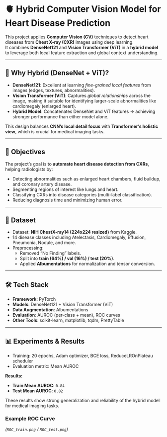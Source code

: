 # 🫀 Hybrid Computer Vision Model for Heart Disease Prediction

This project applies **Computer Vision (CV)** techniques to detect heart diseases from **Chest X-ray (CXR)** images using deep learning.  
It combines **DenseNet121** and **Vision Transformer (ViT)** in a **hybrid model** to leverage both local feature extraction and global context understanding.  

---

## 🚀 Why Hybrid (DenseNet + ViT)?
- **DenseNet121**: Excellent at learning *fine-grained local features* from images (edges, textures, abnormalities).  
- **Vision Transformer (ViT)**: Captures *global relationships* across the image, making it suitable for identifying larger-scale abnormalities like cardiomegaly (enlarged heart).  
- **Hybrid Model**: Concatenates DenseNet and ViT features → achieving stronger performance than either model alone.  

This design balances **CNN’s local detail focus** with **Transformer’s holistic view**, which is crucial for medical imaging tasks.

---

## 🎯 Objectives
The project’s goal is to **automate heart disease detection from CXRs**, helping radiologists by:  
- Detecting abnormalities such as enlarged heart chambers, fluid buildup, and coronary artery disease.  
- Segmenting regions of interest like lungs and heart.  
- Classifying CXRs into disease categories (multi-label classification).  
- Reducing diagnosis time and minimizing human error.  

---

## 📂 Dataset
- Dataset: **NIH ChestX-ray14 (224x224 resized)** from Kaggle.  
- 14 disease classes including Atelectasis, Cardiomegaly, Effusion, Pneumonia, Nodule, and more.  
- Preprocessing:  
  - Removed “No Finding” labels.  
  - Split into **train (64%) / val (16%) / test (20%)**.  
  - Applied **Albumentations** for normalization and tensor conversion.  

---

## 🛠️ Tech Stack
- **Framework**: PyTorch  
- **Models**: DenseNet121 + Vision Transformer (ViT)  
- **Data Augmentation**: Albumentations  
- **Evaluation**: AUROC (per-class + mean), ROC curves  
- **Other Tools**: scikit-learn, matplotlib, tqdm, PrettyTable  

---

## 📊 Experiments & Results
- Training: 20 epochs, Adam optimizer, BCE loss, ReduceLROnPlateau scheduler  
- Evaluation metric: Mean AUROC  

**Results:**  
- **Train Mean AUROC**: `0.84`  
- **Test Mean AUROC**: `0.82`  

These results show strong generalization and reliability of the hybrid model for medical imaging tasks.  

### Example ROC Curve
*(`ROC_train.png` / `ROC_test.png`)*  
